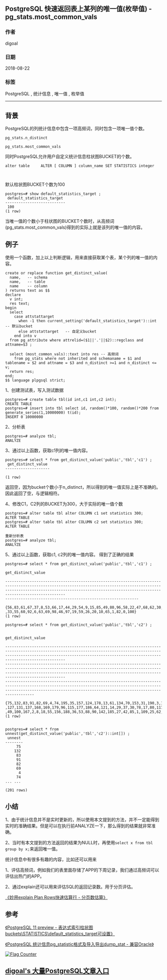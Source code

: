 ## PostgreSQL 快速返回表上某列的唯一值(枚举值) - pg_stats.most_common_vals  
                                                           
### 作者                                                           
digoal                                                           
                                                           
### 日期                                                           
2018-08-22                                                         
                                                           
### 标签                                                           
PostgreSQL , 统计信息 , 唯一值 , 枚举值     
                                                           
----                                                           
                                                           
## 背景     
PostgreSQL的列统计信息中包含一项高频词，同时包含一项唯一值个数。  
  
```  
pg_stats.n_distinct  
  
pg_stats.most_common_vals  
```  
  
同时PostgreSQL允许用户自定义统计信息柱状图BUCKET的个数。  
  
```  
alter table     ALTER [ COLUMN ] column_name SET STATISTICS integer  
  
  
```  
  
默认柱状图BUCKET个数为100  
  
```  
postgres=# show default_statistics_target ;  
 default_statistics_target   
---------------------------  
 100  
(1 row)  
```  
  
当唯一值的个数小于柱状图的BUCKET个数时，从高频词(pg_stats.most_common_vals)得到的实际上就是该列的唯一值的内容。  
  
## 例子  
  
使用一个函数，加上以上判断逻辑，用来直接获取某个表，某个列的唯一值的内容。  
  
```  
create or replace function get_distinct_value(  
  name,   -- schema  
  name,   -- table  
  name    -- column  
) returns text as $$  
declare  
  v int;  
  res text;  
begin  
  select   
    case attstattarget   
      when -1 then current_setting('default_statistics_target')::int   -- 默认bucket  
      else attstattarget   -- 自定义bucket  
    end into v   
  from pg_attribute where attrelid=($1||'.'||$2)::regclass and attname=$3 ;  
    
  select (most_common_vals)::text into res -- 高频词  
    from pg_stats where not inherited and schemaname = $1 and tablename = $2 and attname = $3 and n_distinct >=1 and n_distinct <= v;  
  return res;  
end;  
$$ language plpgsql strict;  
```  
  
1、创建测试表，写入测试数据  
  
```  
postgres=# create table tbl(id int,c1 int,c2 int);  
CREATE TABLE  
postgres=# insert into tbl select id, random()*100, random()*200 from generate_series(1,10000000) t(id);  
INSERT 0 10000000  
```  
  
2、分析表  
  
```  
postgres=# analyze tbl;  
ANALYZE  
```  
  
  
3、通过以上函数，获取c1列的唯一值内容。  
  
```  
postgres=# select * from get_distinct_value('public','tbl','c1') ;  
 get_distinct_value   
--------------------  
   
(1 row)  
```  
  
返回空，因为bucket个数小于n_distinct，所以得到的唯一值实际上是不准确的。因此返回了空，与逻辑相符。  
    
  
4、修改C1，C2列的BUCKET为300，大于实际的唯一值个数  
  
```  
postgres=# alter table tbl alter COLUMN c1 set statistics 300;  
ALTER TABLE  
postgres=# alter table tbl alter COLUMN c2 set statistics 300;  
ALTER TABLE  
  
重新分析表  
postgres=# analyze tbl;  
ANALYZE  
```  
  
5、通过以上函数，获取c1, c2列的唯一值内容。 得到了正确的结果  
  
```  
postgres=# select * from get_distinct_value('public','tbl','c1') ;  
                                                                                                                                           get_distinct_value                                                                                  
                                                              
---------------------------------------------------------------------------------------------------------------------------------------------------------------------------------------------------------------------------------------------  
------------------------------------------------------------  
 {56,83,61,67,37,8,53,66,17,44,29,54,9,15,85,49,80,96,58,22,47,68,62,30,77,34,64,23,39,11,5,24,42,7,3,32,57,73,88,40,93,13,91,86,51,89,81,43,71,35,45,48,84,16,87,50,27,99,4,25,38,14,41,72,78,95,74,76,18,94,28,90,2,12,79,21,70,36,52,75,31  
,33,55,60,92,6,63,69,98,46,97,19,59,26,20,10,65,1,82,0,100}  
(1 row)  
  
postgres=# select * from get_distinct_value('public','tbl','c2') ;  
                                                                                                                                                                                                                                               
                                                                                                      get_distinct_value                                                                                                                       
                                                                                                                                                                                                                                 
---------------------------------------------------------------------------------------------------------------------------------------------------------------------------------------------------------------------------------------------  
---------------------------------------------------------------------------------------------------------------------------------------------------------------------------------------------------------------------------------------------  
-------------------------------------------------------------------------------------------------------------------------------------------------------------------------------------------------------------------------------  
 {75,132,83,91,82,69,4,74,195,35,157,124,178,13,61,134,70,153,31,190,3,150,84,135,140,50,114,152,193,119,147,116,143,199,11,45,68,94,183,5,93,51,130,32,98,46,118,47,52,79,146,6,39,101,154,162,191,66,148,165,187,21,67,72,103,54,73,122,106  
,127,131,137,168,169,179,96,115,177,186,64,121,14,29,37,30,78,17,80,117,120,133,144,159,7,26,38,113,172,141,158,89,155,164,15,63,125,184,108,12,189,56,139,20,59,43,104,126,48,65,163,166,19,28,77,180,194,95,99,198,176,16,33,40,110,160,197  
,49,100,167,2,8,18,55,156,188,36,53,88,90,142,185,27,42,85,1,109,25,62,57,107,123,76,112,86,10,71,128,149,175,24,34,92,173,181,60,97,136,151,41,58,111,161,192,9,81,87,105,182,23,129,138,145,171,44,174,196,22,170,102,200,0}  
(1 row)  
  
  
postgres=# select * from unnest(get_distinct_value('public','tbl','c2')::int[]) ;  
 unnest   
--------  
     75  
    132  
     83  
     91  
     82  
     69  
      4  
     74  
... ...  
  
(201 rows)  
```  
  
## 小结  
1、由于统计信息并不是实时更新的，所以使用本文提到的方法，并不一定能得到实时的准确结果。但是可以在执行前ANALYZE一下，那么得到的结果就非常准确。  
  
2、当时有本文提到的方法返回的结果为NULL时，再使用```select x from tbl group by x;```来返回唯一值。  
  
统计信息中有很多有趣的内容，比如还可以用来  
  
1、评估高频词，例如我们的表里面存储了APP的下周记录，我们通过高频词可以评估出热门的APP。  
  
2、通过explain还可以用来评估SQL的返回记录数。用于分页评估。  
  
[《妙用explain Plan Rows快速估算行 - 分页数估算》](../201509/20150919_02.md)    
  
## 参考  
[《PostgreSQL 11 preview - 表达式索引柱状图buckets\STATISTICS\default_statistics_target可设置》](../201805/20180519_07.md)    
  
[《PostgreSQL 统计信息pg_statistic格式及导入导出dump_stat - 兼容Oracle》](../201710/20171030_02.md)    
  
  
  
<a rel="nofollow" href="http://info.flagcounter.com/h9V1"  ><img src="http://s03.flagcounter.com/count/h9V1/bg_FFFFFF/txt_000000/border_CCCCCC/columns_2/maxflags_12/viewers_0/labels_0/pageviews_0/flags_0/"  alt="Flag Counter"  border="0"  ></a>  
  
  
  
  
  
  
## [digoal's 大量PostgreSQL文章入口](https://github.com/digoal/blog/blob/master/README.md "22709685feb7cab07d30f30387f0a9ae")
  
